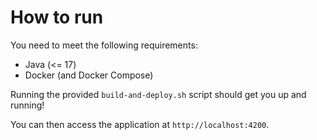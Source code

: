# How to run

You need to meet the following requirements:

- Java (<= 17)
- Docker (and Docker Compose)

Running the provided `build-and-deploy.sh` script should get you up and running!

You can then access the application at `http://localhost:4200`.
